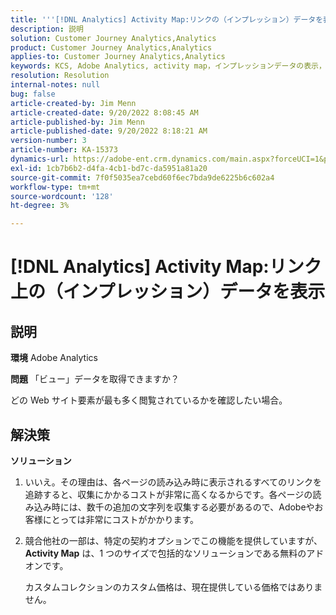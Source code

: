 ```yaml
---
title: '''[!DNL Analytics] Activity Map:リンクの（インプレッション）データを表示'
description: 説明
solution: Customer Journey Analytics,Analytics
product: Customer Journey Analytics,Analytics
applies-to: Customer Journey Analytics,Analytics
keywords: KCS, Adobe Analytics, activity map，インプレッションデータの表示，リンク，表示
resolution: Resolution
internal-notes: null
bug: false
article-created-by: Jim Menn
article-created-date: 9/20/2022 8:08:45 AM
article-published-by: Jim Menn
article-published-date: 9/20/2022 8:18:21 AM
version-number: 3
article-number: KA-15373
dynamics-url: https://adobe-ent.crm.dynamics.com/main.aspx?forceUCI=1&pagetype=entityrecord&etn=knowledgearticle&id=80e75a6f-bb38-ed11-9db1-0022480866ad
exl-id: 1cb7b6b2-d4fa-4cb1-bd7c-da5951a81a20
source-git-commit: 7f0f5035ea7cebd60f6ec7bda9de6225b6c602a4
workflow-type: tm+mt
source-wordcount: '128'
ht-degree: 3%

---
```


# [!DNL Analytics] Activity Map:リンク上の（インプレッション）データを表示

## 説明


<b>環境</b>
Adobe Analytics

<b>問題</b>
「ビュー」データを取得できますか？

どの Web サイト要素が最も多く閲覧されているかを確認したい場合。


## 解決策


<b>ソリューション</b>

1. いいえ。その理由は、各ページの読み込み時に表示されるすべてのリンクを追跡すると、収集にかかるコストが非常に高くなるからです。各ページの読み込み時には、数千の追加の文字列を収集する必要があるので、Adobeやお客様にとっては非常にコストがかかります。
2. 競合他社の一部は、特定の契約オプションでこの機能を提供していますが、 <b>Activity Map</b> は、1 つのサイズで包括的なソリューションである無料のアドオンです。

   カスタムコレクションのカスタム価格は、現在提供している価格ではありません。
